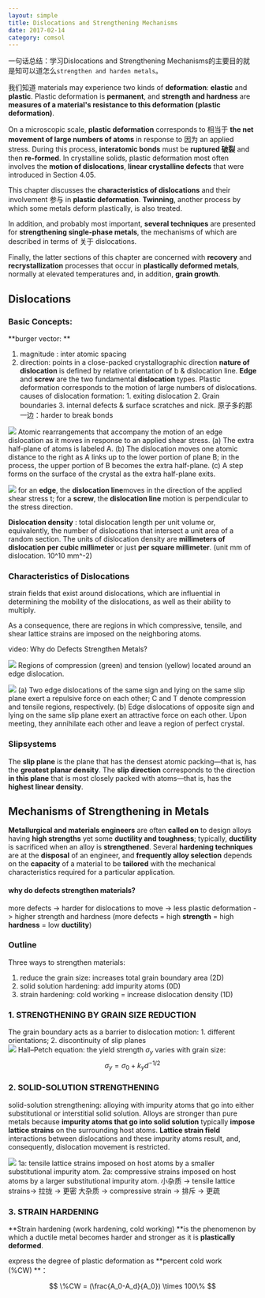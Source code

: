 ```yaml
---
layout: simple
title: Dislocations and Strengthening Mechanisms
date: 2017-02-14
category: comsol
---
```

<script type="text/x-mathjax-config">MathJax.Hub.Config({tex2jax: {inlineMath:[['$','$']]}});</script>
<script type="text/javascript" src="http://cdn.mathjax.org/mathjax/latest/MathJax.js?config=TeX-AMS-MML_HTMLorMML"></script>

一句话总结：学习Dislocations and Strengthening Mechanisms的主要目的就是知可以道怎么`strengthen and harden metals`。

我们知道 materials may experience two kinds of **deformation**: **elastic** and **plastic**. Plastic deformation is **permanent**, and **strength and hardness** are **measures of a material's resistance to this deformation (plastic deformation)**. 

On a microscopic scale, **plastic deformation** corresponds to 相当于 **the net movement of large numbers of atoms** in response to 因为 an applied stress. During this process, **interatomic bonds** must be **ruptured 破裂** and then **re-formed**. In crystalline solids, plastic deformation most often involves the **motion of dislocations**, **linear crystalline defects** that were introduced in Section 4.05. 

This chapter discusses the **characteristics of dislocations** and their involvement 参与 in **plastic deformation**. **Twinning**, another process by which some metals deform plastically, is also treated. 

In addition, and probably most important, **several techniques** are presented for **strengthening single-phase metals**, the mechanisms of which are described in terms of 关于 dislocations. 

Finally, the latter sections of this chapter are concerned with **recovery** and **recrystallization** processes that occur in **plastically deformed metals**, normally at elevated temperatures and, in addition, **grain growth**. 

## Dislocations
### Basic Concepts:
**burger vector: **
1. magnitude : inter atomic spacing
2. direction: points in a close-packed crystallographic direction
**nature of dislocation** is defined by relative orientation of b & dislocation line.
**Edge** and **screw** are the two fundamental **dislocation** types. 
Plastic deformation corresponds to the motion of large numbers of dislocations. 
causes of dislocation formation: 1. exiting dislocation 2. Grain boundaries 3. internal defects & surface scratches and nick.
原子多的那一边：harder to break bonds

![][image-1]
Atomic rearrangements that accompany the motion of an edge dislocation as it moves in response to an applied shear stress. (a) The extra half-plane of atoms is labeled A. (b) The dislocation moves one atomic distance to the right as A links up to the lower portion of plane B; in the process, the upper portion of B becomes the extra half-plane. (c) A step forms on the surface of the crystal as the extra half-plane exits.

![][image-2]
for an **edge**, the **dislocation line**moves in the direction of the applied shear stress t; for a **screw**, the **dislocation line** motion is perpendicular to the stress direction. 

**Dislocation density** : total dislocation length per unit volume or, equivalently, the number of dislocations that intersect a unit area of a random section. 
The units of dislocation density are **millimeters of dislocation per cubic millimeter** or just **per square millimeter**. 
(unit mm of dislocation. 10^10 mm^-2)

### Characteristics of Dislocations
strain fields that exist around dislocations, which are influential in determining the mobility of the dislocations, as well as their ability to multiply. 

As a consequence, there are regions in which compressive, tensile, and shear lattice strains are imposed on the neighboring atoms. 

video: Why do Defects Strengthen Metals? 

![][image-3]
Regions of compression (green) and tension (yellow) located around an edge dislocation.  

![][image-4]
(a) Two edge dislocations of the same sign and lying on the same slip plane exert a repulsive force on each other; C and T denote compression and tensile regions, respectively. (b) Edge dislocations of opposite sign and lying on the same slip plane exert an attractive force on each other. Upon meeting, they annihilate each other and leave a region of perfect crystal. 

### Slipsystems
The **slip plane** is the plane that has the densest atomic packing—that is, has the **greatest planar density**. The **slip direction** corresponds to the direction **in this plane** that is most closely packed with atoms—that is, has the **highest linear density**. 

## Mechanisms of Strengthening in Metals 

**Metallurgical and materials engineers** are often **called on** to design alloys having **high strengths** yet some **ductility and toughness**; typically, **ductility** is sacrificed when an alloy is **strengthened**. Several **hardening techniques** are at the **disposal** of an engineer, and **frequently alloy selection** depends on the **capacity** of a material to be **tailored** with the mechanical characteristics required for a particular application.

#### why do defects strengthen materials?
more defects -\> harder for dislocations to move -\> less plastic deformation -\> higher strength and hardness
(more defects = high **strength** = high **hardness** = low **ductility**)

### Outline
Three ways to strengthen materials:
1. reduce the grain size: increases  total grain boundary area (2D)
2. solid solution hardening: add impurity atoms (0D)
3. strain hardening: cold working = increase dislocation density (1D)

### 1. STRENGTHENING BY GRAIN SIZE REDUCTION 
The grain boundary acts as a barrier to dislocation motion: 1. different orientations; 2. discontinuity of slip planes   
![][image-5]
Hall–Petch equation: the yield strength $\sigma_y$ varies with grain size:
$$\sigma_y = \sigma_0 +k_y d^{-1/2}$$

### 2. SOLID-SOLUTION STRENGTHENING 

solid-solution strengthening: alloying with impurity atoms that go into either substitutional or interstitial solid solution. 
Alloys are stronger than pure metals because **impurity atoms that go into solid solution** typically **impose lattice strains** on the surrounding host atoms. **Lattice strain field** interactions between dislocations and these impurity atoms result, and, consequently, dislocation movement is restricted. 

![][image-6]
1a: tensile lattice strains imposed on host atoms by a smaller substitutional impurity atom. 
2a: compressive strains imposed on host atoms by a larger substitutional impurity atom. 
小杂质 -\> tensile lattice strains-\> 拉拢 -\> 更密
大杂质 -\> compressive strain -\> 排斥 -\> 更疏

### 3. STRAIN HARDENING 
**Strain hardening (work hardening, cold working) **is the phenomenon by which a ductile metal becomes harder and stronger as it is **plastically deformed**.

express the degree of plastic deformation as **percent cold work (%CW) **：

$$ \%CW = (\frac{A_0-A_d}{A_0}) \times 100\% $$



[image-1]:	https://cdn-images-1.medium.com/max/800/1*ozDWA_5UWVqkQUCwzxpw8g.png
[image-2]:	https://cdn-images-1.medium.com/max/800/1*5gYyM7QZzH0ApffnKkofmw.png
[image-3]:	https://cdn-images-1.medium.com/max/800/1*bH7AZyD8eCKAQsNXuyjlEA.png
[image-4]:	https://cdn-images-1.medium.com/max/800/1*nz2h8cE7R5ASG5SEw9bxMQ.png
[image-5]:	https://cdn-images-1.medium.com/max/800/1*MGQCbaFkgEogVxqi_nR2uA.png
[image-6]:	https://cdn-images-1.medium.com/max/800/1*77okg34zt4MZ4ZXSYHoqjw.png